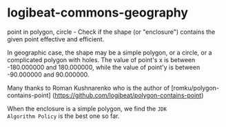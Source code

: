 # logibeat-commons-geography
point in polygon, circle - Check if the shape (or "enclosure") contains the given point effective and efficient.

In geographic case, the shape may be a simple polygon, or a circle, or a complicated polygon with holes.
The value of point's x is between -180.000000 and 180.000000, while the value of point'y is between -90.000000 and 90.000000.

Many thanks to Roman Kushnarenko who is the author of [romku/polygon-contains-point] 
(https://github.com/logibeat/polygon-contains-point)

When the enclosure is a simple polygon, we find the <code>JDK Algorithm Policy</code> is the best one so far.
